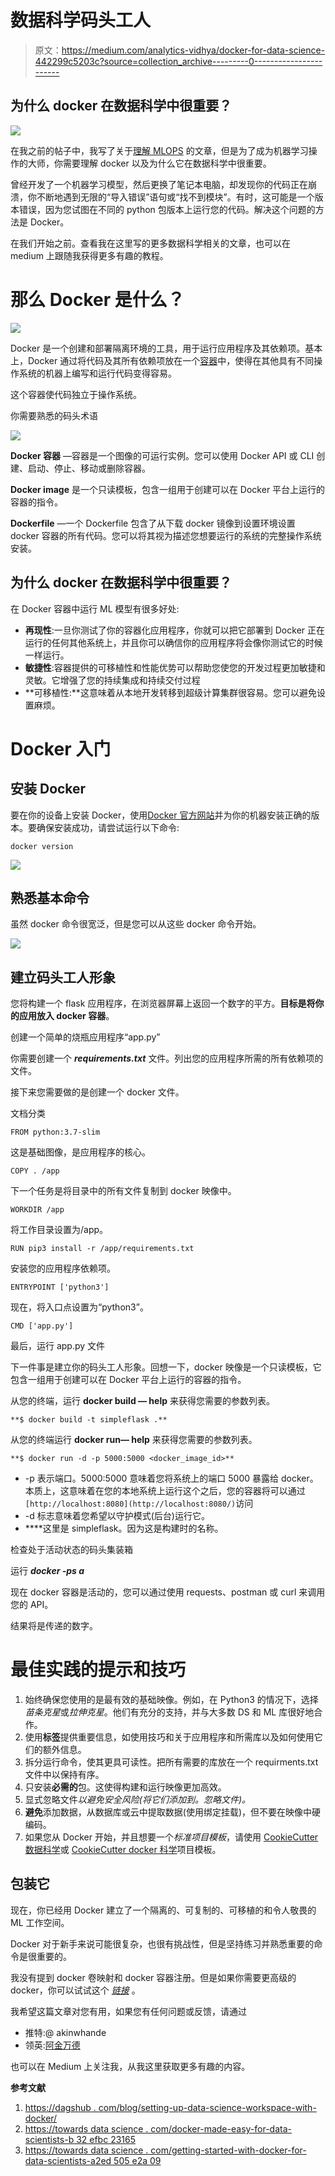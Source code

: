 # 数据科学码头工人

> 原文：<https://medium.com/analytics-vidhya/docker-for-data-science-442299c5203c?source=collection_archive---------0----------------------->

## 为什么 docker 在数据科学中很重要？

![](img/fe186dbe8822c27b929dfbfc3c8ccfe2.png)

在我之前的帖子中，我写了关于[理解 MLOPS](/analytics-vidhya/understanding-mlops-5f0a425c68b0) 的文章，但是为了成为机器学习操作的大师，你需要理解 docker 以及为什么它在数据科学中很重要。

曾经开发了一个机器学习模型，然后更换了笔记本电脑，却发现你的代码正在崩溃，你不断地遇到无限的“导入错误”语句或“找不到模块”。有时，这可能是一个版本错误，因为您试图在不同的 python 包版本上运行您的代码。解决这个问题的方法是 Docker。

在我们开始之前。查看我在这里写的更多数据科学相关的文章，也可以在 medium 上跟随我获得更多有趣的教程。

# 那么 Docker 是什么？

![](img/2bdb3fe47db6656e7352de72bbca7235.png)

Docker 是一个创建和部署隔离环境的工具，用于运行应用程序及其依赖项。基本上，Docker 通过将代码及其所有依赖项放在一个[容器](https://blog.netapp.com/blogs/containers-vs-vms/#:~:text=Virtual%20machines%20and%20containers%20differ,to%20run%20multiple%20OS%20instances.)中，使得在其他具有不同操作系统的机器上编写和运行代码变得容易。

这个容器使代码独立于操作系统。

你需要熟悉的码头术语

![](img/c953d4334b8df5f33e1a6ce51f258f85.png)

**Docker 容器** —容器是一个图像的可运行实例。您可以使用 Docker API 或 CLI 创建、启动、停止、移动或删除容器。

**Docker image** 是一个只读模板，包含一组用于创建可以在 Docker 平台上运行的容器的指令。

**Dockerfile** —一个 Dockerfile 包含了从下载 docker 镜像到设置环境设置 docker 容器的所有代码。您可以将其视为描述您想要运行的系统的完整操作系统安装。

## 为什么 docker 在数据科学中很重要？

在 Docker 容器中运行 ML 模型有很多好处:

*   **再现性**:一旦你测试了你的容器化应用程序，你就可以把它部署到 Docker 正在运行的任何其他系统上，并且你可以确信你的应用程序将会像你测试它的时候一样运行。
*   **敏捷性**:容器提供的可移植性和性能优势可以帮助您使您的开发过程更加敏捷和灵敏。它增强了您的持续集成和持续交付过程
*   **可移植性:**这意味着从本地开发转移到超级计算集群很容易。您可以避免设置麻烦。

# **Docker 入门**

## 安装 Docker

要在你的设备上安装 Docker，使用[Docker 官方网站](https://www.docker.com/get-started)并为你的机器安装正确的版本。要确保安装成功，请尝试运行以下命令:

```
docker version
```

![](img/59ea8ace8e46c778bf92a76faf67a95b.png)

## 熟悉基本命令

虽然 docker 命令很宽泛，但是您可以从这些 docker 命令开始。

![](img/82fffedd4b403f378c8dc45efd4f3204.png)

## 建立码头工人形象

您将构建一个 flask 应用程序，在浏览器屏幕上返回一个数字的平方。**目标是将你的应用放入 docker 容器**。

创建一个简单的烧瓶应用程序“app.py”

你需要创建一个 ***requirements.txt*** 文件。列出您的应用程序所需的所有依赖项的文件。

接下来您需要做的是创建一个 docker 文件。

文档分类

```
FROM python:3.7-slim
```

这是基础图像，是应用程序的核心。

```
COPY . /app
```

下一个任务是将目录中的所有文件复制到 docker 映像中。

```
WORKDIR /app
```

将工作目录设置为/app。

```
RUN pip3 install -r /app/requirements.txt
```

安装您的应用程序依赖项。

```
ENTRYPOINT ['python3']
```

现在，将入口点设置为“python3”。

```
CMD ['app.py']
```

最后，运行 app.py 文件

下一件事是建立你的码头工人形象。回想一下，docker 映像是一个只读模板，它包含一组用于创建可以在 Docker 平台上运行的容器的指令。

从您的终端，运行 **docker build — help** 来获得您需要的参数列表。

```
**$ docker build -t simpleflask .**
```

从您的终端运行 **docker run— help** 来获得您需要的参数列表。

```
**$ docker run -d -p 5000:5000 <docker_image_id>**
```

*   -p 表示端口。5000:5000 意味着您将系统上的端口 5000 暴露给 docker。本质上，这意味着在您的本地系统上运行这个之后，您的容器将可以通过`[http://localhost:8080](http://localhost:8080/)`访问
*   -d 标志意味着您希望以守护模式(后台)运行它。
*   **<docker _ image _ id>**这里是 simpleflask。因为这是构建时的名称。

检查处于活动状态的码头集装箱

运行 ***docker -ps a***

现在 docker 容器是活动的，您可以通过使用 requests、postman 或 curl 来调用您的 API。

结果将是传递的数字。

# 最佳实践的提示和技巧

1.  始终确保您使用的是最有效的基础映像。例如，在 Python3 的情况下，选择*苗条克星*或*拉伸克星*。他们有充分的支持，并与大多数 DS 和 ML 库很好地合作。
2.  使用**标签**提供重要信息，如使用技巧和关于应用程序和所需库以及如何使用它们的额外信息。
3.  拆分运行命令，使其更具可读性。把所有需要的库放在一个 requirments.txt 文件中以保持有序。
4.  只安装**必需的**包。这使得构建和运行映像更加高效。
5.  显式忽略文件*以避免安全风险(将它们添加到。忽略文件)。*
6.  **避免**添加数据，从数据库或云中提取数据(使用绑定挂载)，但不要在映像中硬编码。
7.  如果您从 Docker 开始，并且想要一个*标准项目模板*，请使用 [CookieCutter 数据科学](https://drivendata.github.io/cookiecutter-data-science/)或 [CookieCutter docker 科学](https://github.com/docker-science/cookiecutter-docker-science)项目模板。

## 包装它

现在，你已经用 Docker 建立了一个隔离的、可复制的、可移植的和令人敬畏的 ML 工作空间。

Docker 对于新手来说可能很复杂，也很有挑战性，但是坚持练习并熟悉重要的命令是很重要的。

我没有提到 docker 卷映射和 docker 容器注册。但是如果你需要更高级的 docker，你可以试试这个 [*链接*](https://jstobigdata.com/docker/advanced-docker-tutorial/) 。

我希望这篇文章对您有用，如果您有任何问题或反馈，请通过

*   推特:@ akinwhande
*   领英:[阿金万德](https://www.linkedin.com/in/akinwande-komolafe-49166b147/)

也可以在 Medium 上关注我，从我这里获取更多有趣的内容。

**参考文献**

1.  [https://dagshub . com/blog/setting-up-data-science-workspace-with-docker/](https://dagshub.com/blog/setting-up-data-science-workspace-with-docker/)
2.  [https://towards data science . com/docker-made-easy-for-data-scientists-b 32 efbc 23165](https://towardsdatascience.com/docker-made-easy-for-data-scientists-b32efbc23165)
3.  [https://towards data science . com/getting-started-with-docker-for-data-scientists-a2ed 505 e2a 09](https://towardsdatascience.com/getting-started-with-docker-for-data-scientists-a2ed505e2a09)